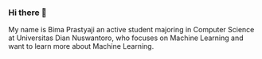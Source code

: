 ### Hi there 👋
My name is Bima Prastyaji an active student majoring in Computer Science at Universitas Dian 
Nuswantoro, who focuses on Machine Learning and want to learn more about Machine Learning. 
<!--
**bimapras/bimapras** is a ✨ _special_ ✨ repository because its `README.md` (this file) appears on your GitHub profile.

Here are some ideas to get you started:

- 🔭 I’m currently working on ...
- 🌱 I’m currently learning ...
- 👯 I’m looking to collaborate on ...
- 🤔 I’m looking for help with ...
- 💬 Ask me about ...
- 📫 How to reach me: ...
- 😄 Pronouns: ...
- ⚡ Fun fact: ...
-->

